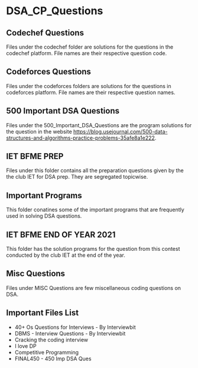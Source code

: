 # DSA_CP_Questions

## Codechef Questions

Files under the codechef folder are solutions for the questions in the codechef platform. File names are their respective question code.

## Codeforces Questions

Files under the codeforces folders are solutions for the questions in codeforces platform. File names are their respective question names.

## 500 Important DSA Questions

Files under the 500_Important_DSA_Questions are the program solutions for the
question in the website https://blog.usejournal.com/500-data-structures-and-algorithms-practice-problems-35afe8a1e222.

## IET BFME PREP

Files under this folder contains all the preparation questions given by the the club IET for DSA prep. They are segregated topicwise.

## Important Programs

This folder conatines some of the important programs that are frequently used in solving DSA questions.

## IET BFME END OF YEAR 2021

This folder has the solution programs for the question from this contest conducted by the club IET at the end of the year.

## Misc Questions

Files under MISC Questions are few miscellaneous coding questions on DSA.

## Important Files List

* 40+ Os Questions for Interviews - By Interviewbit
* DBMS - Interview Questions - By Interviewbit
* Cracking the coding interview
* I love DP
* Competitive Programming
* FINAL450 - 450 Imp DSA Ques
